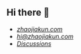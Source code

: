## Hi there 👋

-   _[zhaojiakun.com](https://zhaojiakun.com)_
-   _[hi@zhaojiakun.com](mailto:hi@zhaojiakun.com)_
-   _[Discussions](https://github.com/jiakun-zhao/jiakun-zhao/discussions)_

